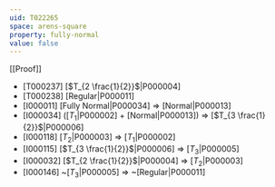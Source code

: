 ```yaml
---
uid: T022265
space: arens-square
property: fully-normal
value: false
---
```

[[Proof]]

* [T000237] [$T_{2 \frac{1}{2}}$|P000004]
* [T000238] [Regular|P000011]
* [I000011] [Fully Normal|P000034] => [Normal|P000013]
* [I000034] ([$T_1$|P000002] + [Normal|P000013]) => [$T_{3 \frac{1}{2}}$|P000006]
* [I000118] [$T_2$|P000003] => [$T_1$|P000002]
* [I000115] [$T_{3 \frac{1}{2}}$|P000006] => [$T_3$|P000005]
* [I000032] [$T_{2 \frac{1}{2}}$|P000004] => [$T_2$|P000003]
* [I000146] ~[$T_3$|P000005] => ~[Regular|P000011]

